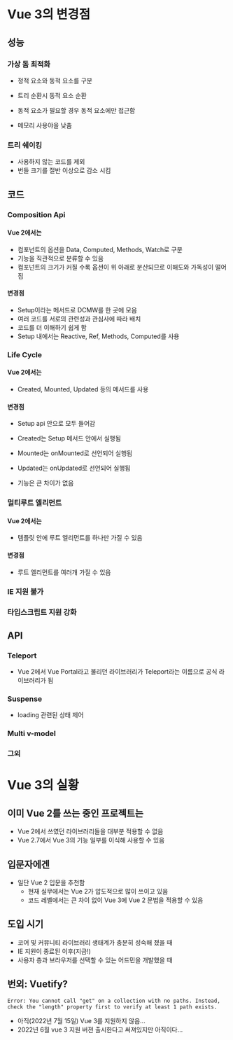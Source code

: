 # Vue 3의 변경점

## 성능

### 가상 돔 최적화

- 정적 요소와 동적 요소를 구분
- 트리 순환시 동적 요소 순환
- 동적 요소가 필요할 경우 동적 요소에만 접근함

- 메모리 사용야을 낮춤



### 트리 쉐이킹

- 사용하지 않는 코드를 제외
- 번들 크기를 절반 이상으로 감소 시킴



## 코드

### Composition Api

#### Vue 2에서는

- 컴포넌트의 옵션을 Data, Computed, Methods, Watch로 구분
- 기능을 직관적으로 분류할 수 있음
- 컴포넌트의 크기가 커질 수록 옵션이 위 아래로 분산되므로 이해도와 가독성이 떨어짐

#### 변경점

- Setup이라는 메서드로 DCMW를 한 곳에 모음
- 여러 코드를 서로의 관련성과 관심사에 따라 배치
- 코드를 더 이해하기 쉽게 함 
- Setup 내에서는 Reactive, Ref, Methods, Computed를 사용



### Life Cycle

#### Vue 2에서는

- Created, Mounted, Updated 등의 메서드를 사용

#### 변경점

- Setup api 안으로 모두 들어감
- Created는 Setup 메서드 안에서 실행됨
- Mounted는 onMounted로 선언되어 실행됨
- Updated는 onUpdated로 선언되어 실행됨

- 기능은 큰 차이가 없음



### 멀티루트 엘리먼트

#### Vue 2에서는

- 템플릿 안에 루트 엘리먼트를 하나만 가질 수 있음

#### 변경점

- 루트 엘리먼트를 여러개 가질 수 있음



### IE 지원 불가



### 타입스크립트 지원 강화



## API

### Teleport

- Vue 2에서 Vue Portal라고 불리던 라이브러리가 Teleport라는 이름으로 공식 라이브러리가 됨

### Suspense

- loading 관련된 상태 제어

### Multi v-model

### 그외



# Vue 3의 실황

## 이미 Vue 2를 쓰는 중인 프로젝트는

- Vue 2에서 쓰였던 라이브러리들을 대부분 적용할 수 없음
- Vue 2.7에서 Vue 3의 기능 일부를 이식해 사용할 수 있음

## 입문자에겐

- 일단 Vue 2 입문을 추천함
  - 현재 실무에서는 Vue 2가 압도적으로 많이 쓰이고 있음
  - 코드 레벨에서는 큰 차이 없이 Vue 3에 Vue 2 문법을 적용할 수 있음

## 도입 시기

- 코어 및 커뮤니티 라이브러리 생태계가 충분히 성숙해 졌을 때
- IE 지원이 종료된 이후(지금!)
- 사용자 층과 브라우저를 선택할 수 있는 어드민을 개발했을 때

## 번외: Vuetify?

```
Error: You cannot call "get" on a collection with no paths. Instead, check the "length" property first to verify at least 1 path exists.
```

- 아직(2022년 7월 15일) Vue 3를 지원하지 않음...
- 2022년 6월 vue 3 지원 버젼 출시한다고 써져있지만 아직이다...